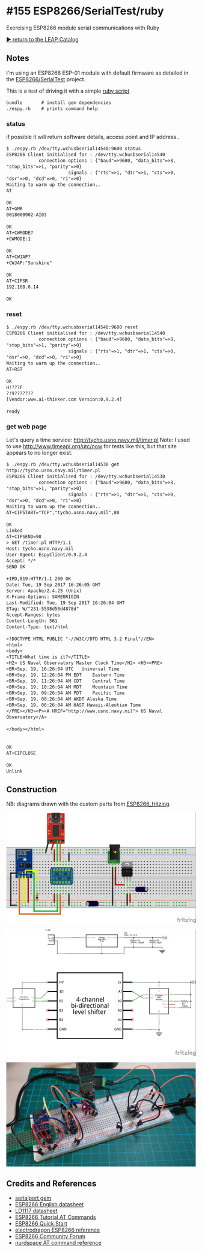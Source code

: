 # #155 ESP8266/SerialTest/ruby

Exercising ESP8266 module serial communications with Ruby


[:arrow_forward: return to the LEAP Catalog](https://leap.tardate.com)

## Notes

I'm using an ESP8266 ESP-01 module with default firmware as detailed in the [ESP8266/SerialTest](../) project.

This is a test of driving it with a simple [ruby script](./espy.rb)

```
bundle       # install gem dependencies
./espy.rb    # prints command help
```

### status
if possible it will return software details, access point and IP address..
```
$ ./espy.rb /dev/tty.wchusbserial14540:9600 status
ESP8266 Client initialised for : /dev/tty.wchusbserial14540
            connection options : {"baud"=>9600, "data_bits"=>8, "stop_bits"=>1, "parity"=>0}
                       signals : {"rts"=>1, "dtr"=>1, "cts"=>0, "dsr"=>0, "dcd"=>0, "ri"=>0}
Waiting to warm up the connection..
AT

OK
AT+GMR
0018000902-AI03

OK
AT+CWMODE?
+CWMODE:1

OK
AT+CWJAP?
+CWJAP:"Sunshine"

OK
AT+CIFSR
192.168.0.14

OK
```

### reset

```
$ ./espy.rb /dev/tty.wchusbserial14540:9600 reset
ESP8266 Client initialised for : /dev/tty.wchusbserial14540
            connection options : {"baud"=>9600, "data_bits"=>8, "stop_bits"=>1, "parity"=>0}
                       signals : {"rts"=>1, "dtr"=>1, "cts"=>0, "dsr"=>0, "dcd"=>0, "ri"=>0}
Waiting to warm up the connection..
AT+RST

OK
H!???F
?!9?????)?
[Vendor:www.ai-thinker.com Version:0.9.2.4]

ready
```

### get web page

Let's query a time service: http://tycho.usno.navy.mil/timer.pl
Note: I used to use http://www.timeapi.org/utc/now for tests like this, but that site appears to no longer exist.

```
$ ./espy.rb /dev/tty.wchusbserial14530 get http://tycho.usno.navy.mil/timer.pl
ESP8266 Client initialised for : /dev/tty.wchusbserial14530
            connection options : {"baud"=>9600, "data_bits"=>8, "stop_bits"=>1, "parity"=>0}
                       signals : {"rts"=>1, "dtr"=>1, "cts"=>0, "dsr"=>0, "dcd"=>0, "ri"=>0}
Waiting to warm up the connection..
AT+CIPSTART="TCP","tycho.usno.navy.mil",80

OK
Linked
AT+CIPSEND=98
> GET /timer.pl HTTP/1.1
Host: tycho.usno.navy.mil
User-Agent: EspyClient/0.9.2.4
Accept: */*
SEND OK

+IPD,819:HTTP/1.1 200 OK
Date: Tue, 19 Sep 2017 16:26:05 GMT
Server: Apache/2.4.25 (Unix)
X-Frame-Options: SAMEORIGIN
Last-Modified: Tue, 19 Sep 2017 16:26:04 GMT
ETag: W/"231-5598d50d4878d"
Accept-Ranges: bytes
Content-Length: 561
Content-Type: text/html

<!DOCTYPE HTML PUBLIC "-//W3C//DTD HTML 3.2 Final"//EN>
<html>
<body>
<TITLE>What time is it?</TITLE>
<H2> US Naval Observatory Master Clock Time</H2> <H3><PRE>
<BR>Sep. 19, 16:26:04 UTC   Universal Time
<BR>Sep. 19, 12:26:04 PM EDT    Eastern Time
<BR>Sep. 19, 11:26:04 AM CDT    Central Time
<BR>Sep. 19, 10:26:04 AM MDT    Mountain Time
<BR>Sep. 19, 09:26:04 AM PDT    Pacific Time
<BR>Sep. 19, 08:26:04 AM AKDT Alaska Time
<BR>Sep. 19, 06:26:04 AM HAST Hawaii-Aleutian Time
</PRE></H3><P><A HREF="http://www.usno.navy.mil"> US Naval Observatory</A>

</body></html>


OK
AT+CIPCLOSE

OK
Unlink
```

## Construction

NB: diagrams drawn with the custom parts from [ESP8266_fritzing](https://github.com/ydonnelly/ESP8266_fritzing).

![Breadboard](../assets/SerialTest_bb.jpg?raw=true)

![The Schematic](../assets/SerialTest_schematic.jpg?raw=true)

![The Build](../assets/SerialTest_build.jpg?raw=true)

## Credits and References
* [serialport gem](https://rubygems.org/gems/serialport)
* [ESP8266 English datasheet](https://nurdspace.nl/File:ESP8266_Specifications_English.pdf)
* [LD1117 datasheet](http://pdf1.alldatasheet.com/datasheet-pdf/view/173710/UTC/LD1117AL-15-TA3-A-R.html)
* [ESP8266 Tutorial AT Commands](https://youtu.be/uznq8W9sOKQ)
* [ESP8266 Quick Start](http://benlo.com/esp8266/esp8266QuickStart.html)
* [electrodragon ESP8266 reference](http://www.electrodragon.com/w/ESP8266)
* [ESP8266 Community Forum](http://www.esp8266.com/)
* [nurdspace AT command reference](https://nurdspace.nl/ESP8266#AT_Commands)
